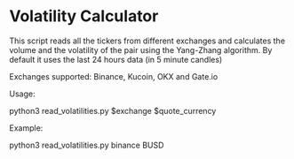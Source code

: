 # Volatility Calculator

This script reads all the tickers from different exchanges and calculates the volume and the volatility of the pair using the Yang-Zhang algorithm. By default it uses the last 24 hours data (in 5 minute candles)

Exchanges supported: Binance, Kucoin, OKX and Gate.io

Usage:

python3 read_volatilities.py $exchange $quote_currency

Example:

python3 read_volatilities.py binance BUSD
